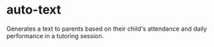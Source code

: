# auto-text
Generates a text to parents based on their child's attendance and daily performance in a tutoring session.
